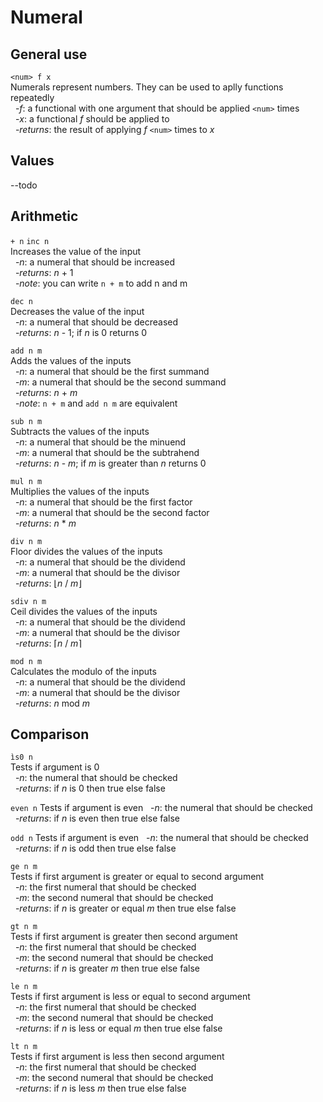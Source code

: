 # Numeral

## General use
`<num> f x`  
Numerals represent numbers. They can be used to aplly functions repeatedly  
&nbsp;&nbsp;-*f*: a functional with one argument that should be applied `<num>` times  
&nbsp;&nbsp;-*x*: a functional *f* should be applied to  
&nbsp;&nbsp;-*returns*: the result of applying *f* `<num>` times to *x*

## Values
--todo

## Arithmetic
`+ n` `inc n`  
Increases the value of the input  
&nbsp;&nbsp;-*n*: a numeral that should be increased  
&nbsp;&nbsp;-*returns*: *n* + 1  
&nbsp;&nbsp;-*note*: you can write `n + m` to add n and m

`dec n`  
Decreases the value of the input  
&nbsp;&nbsp;-*n*: a numeral that should be decreased  
&nbsp;&nbsp;-*returns*: *n* - 1; if *n* is 0 returns 0

`add n m`  
Adds the values of the inputs  
&nbsp;&nbsp;-*n*: a numeral that should be the first summand  
&nbsp;&nbsp;-*m*: a numeral that should be the second summand  
&nbsp;&nbsp;-*returns*: *n* + *m*  
&nbsp;&nbsp;-*note*: `n + m` and `add n m` are equivalent

`sub n m`  
Subtracts the values of the inputs  
&nbsp;&nbsp;-*n*: a numeral that should be the minuend  
&nbsp;&nbsp;-*m*: a numeral that should be the subtrahend  
&nbsp;&nbsp;-*returns*: *n* - *m*; if *m* is greater than *n* returns 0

`mul n m`  
Multiplies the values of the inputs  
&nbsp;&nbsp;-*n*: a numeral that should be the first factor  
&nbsp;&nbsp;-*m*: a numeral that should be the second factor  
&nbsp;&nbsp;-*returns*: *n* * *m*

`div n m`  
Floor divides the values of the inputs  
&nbsp;&nbsp;-*n*: a numeral that should be the dividend  
&nbsp;&nbsp;-*m*: a numeral that should be the divisor  
&nbsp;&nbsp;-*returns*: &lfloor;*n* / *m*&rfloor;

`sdiv n m`  
Ceil divides the values of the inputs  
&nbsp;&nbsp;-*n*: a numeral that should be the dividend  
&nbsp;&nbsp;-*m*: a numeral that should be the divisor  
&nbsp;&nbsp;-*returns*: &lceil;*n* / *m*&rceil;

`mod n m`  
Calculates the modulo of the inputs  
&nbsp;&nbsp;-*n*: a numeral that should be the dividend  
&nbsp;&nbsp;-*m*: a numeral that should be the divisor  
&nbsp;&nbsp;-*returns*: *n* mod *m*

## Comparison  
`ìs0 n`  
Tests if argument is 0  
&nbsp;&nbsp;-*n*: the numeral that should be checked  
&nbsp;&nbsp;-*returns*: if *n* is 0 then true else false

`even n`
Tests if argument is even
&nbsp;&nbsp;-*n*: the numeral that should be checked  
&nbsp;&nbsp;-*returns*: if *n* is even then true else false

`odd n`
Tests if argument is even
&nbsp;&nbsp;-*n*: the numeral that should be checked  
&nbsp;&nbsp;-*returns*: if *n* is odd then true else false

`ge n m`  
Tests if first argument is greater or equal to second argument  
&nbsp;&nbsp;-*n*: the first numeral that should be checked  
&nbsp;&nbsp;-*m*: the second numeral that should be checked  
&nbsp;&nbsp;-*returns*: if *n* is greater or equal *m* then true else false

`gt n m`  
Tests if first argument is greater then second argument  
&nbsp;&nbsp;-*n*: the first numeral that should be checked  
&nbsp;&nbsp;-*m*: the second numeral that should be checked  
&nbsp;&nbsp;-*returns*: if *n* is greater *m* then true else false

`le n m`  
Tests if first argument is less or equal to second argument  
&nbsp;&nbsp;-*n*: the first numeral that should be checked  
&nbsp;&nbsp;-*m*: the second numeral that should be checked  
&nbsp;&nbsp;-*returns*: if *n* is less or equal *m* then true else false

`lt n m`  
Tests if first argument is less then second argument  
&nbsp;&nbsp;-*n*: the first numeral that should be checked  
&nbsp;&nbsp;-*m*: the second numeral that should be checked  
&nbsp;&nbsp;-*returns*: if *n* is less *m* then true else false
